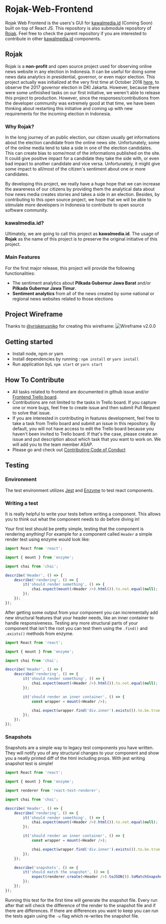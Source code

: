 # Rojak-Web-Frontend

Rojak Web Frontend is the users's GUI for [kawalmedia.id](http://kawalmedia.id) (Coming Soon)
built on top of React JS. This repository is also submodule repository of
[Rojak](https://github.com/imrenagi/rojak). Feel free to check the parent repository
if you are interested to contribute in other [kawalmedia.id](http://kawalmedia.id)  components.

## Rojak

Rojak is a **non-profit** and open source project used for observing online news
website in any election in Indonesia. It can be useful for doing some news data
analytics in presidential, governor, or even major election. This project actually was
initialized at the very first time at October 2016 [here](https://github.com/pyk/rojak),
to observe the 2017 governor election in DKI Jakarta. However, because there were some
unfinished tasks on our first initiative, we weren't able to release this project
to production. However, since the responses/contributions from the developer community was
extremely good at that time, we have been thinking about restarting this initiative
and coming up with new requirements for the incoming election in Indonesia.

### Why Rojak?

In the long journey of an public election, our citizen usually get informations about
the election candidate from the online news site. Unfortunately, some of the
online media tend to take a side in one of the election candidates. This can create
bias to some/most of the informations published on the site. It could give
positive impact for a candidate they take the side with, or even bad impact to
another candidate and vice versa. Unfortunately, it might give some impact to
all/most of the citizen's sentiment about one or more candidates.

By developing this project, we really have a huge hope that we can increase the
awareness of our citizens by providing them the analytical data about how news media
creates stories and takes a side in an election. Besides, by contributing to this
open source project, we hope that we will be able to stimulate more developers
in Indonesia to contribute to open source software community.

### kawalmedia.id?

Ultimately, we are going to call this project as **kawalmedia.id**. The usage of **Rojak**
as the name of this project is to preserve the original initiative of this project.

### Main Features

For the first major release, this project will provide the following functionalities:
* The sentiment analytics about **Pilkada Gubernur Jawa Barat** and/or **Pilkada
Gubernur Jawa Timur**.
* **Sentiment analytics** from all of the news created by some national or regional
news websites related to those elections

## Project Wireframe

Thanks to [@vriskerusniko](https://twitter.com/vriskerusniko) for creating this
wireframe:
![Wireframe v2.0.0](./rojakv2-wireframe.jpg)

## Getting started

* Install node, npm or yarn
* Install dependencies by running : `npm install` or `yarn install`
* Run application byL `npm start` or `yarn start`

## How To Contribute

* All tasks related to frontend are documented in github issue and/or
[Frontend Trello board](https://trello.com/b/6SVhUtTo).
* Contributions are not limited to the tasks in Trello board. If you capture one
 or more bugs, feel free to create issue and then submit Pull Request to solve that issue.
* If you are interested in contributing in features development, feel free to
take a task from Trello board and submit an issue in this repository.
By default, you will not have access to edit the Trello board because you haven't
been invited to Trello board. If that's the case, please create an issue and put
description about which task that you want to work on. We will add you to the team
member ASAP.
* Please go and check out [Contributing Code of Conduct](./CONTRIBUTING.md)

## Testing

### Environment

The test environment utilizes [Jest](https://facebook.github.io/jest/) and [Enzyme](http://airbnb.io/enzyme) to test react components.

### Writing a test

It is really helpful to write your tests before writing a component. This allows you to think out what the component needs to do before diving in!

Your first test should be pretty simple, testing that the component is rendering anything! For example for a component called `Header` a simple render test using enzyme would look like:

```javascript
import React from 'react';

import { mount } from 'enzyme';

import chai from 'chai';

describe('Header', () => {
    describe('rendering', () => {
        it('should render something', () => {
            chai.expect(mount(<Header />).html()).to.not.equal(null);
        });
    });
});
```

After getting some output from your component you can incrementally add new structural features that your header needs, like an inner container to handle responsiveness. Testing any more structural parts of your component that isn't the root you can test them using the `.find()` and `.exists()` methods from enzyme.

```javascript
import React from 'react';

import { mount } from 'enzyme';

import chai from 'chai';

describe('Header', () => {
    describe('rendering', () => {
        it('should render something', () => {
            chai.expect(mount(<Header />).html()).to.not.equal(null);
        });

        it('should render an inner container', () => {
            const wrapper = mount(<Header />);

            chai.expect(wrapper.find('div.inner').exists()).to.be.true;
        });
    });
});
```

### Snapshots

Snapshots are a simple way to legacy test components you have written. They will notify you of any structural changes to your component and show you a neatly printed diff of the html including props. With jest writing snapshot test is simple!

```javascript
import React from 'react';

import { mount } from 'enzyme';

import renderer from 'react-test-renderer';

import chai from 'chai';

describe('Header', () => {
    describe('rendering', () => {
        it('should render something', () => {
            chai.expect(mount(<Header />).html()).to.not.equal(null);
        });

        it('should render an inner container', () => {
            const wrapper = mount(<Header />);

            chai.expect(wrapper.find('div.inner').exists()).to.be.true;
        });
    });

    describe('snapshots', () => {
        it('should match the snapshot', () => {
            expect(renderer.create(<Header />).toJSON()).toMatchSnapshot();
        });
    });
});
```

Running this test for the first time will generate the snapshot file. Every run after that will check the difference of the render to the snapshot file and if there are differences. If there are differences you want to keep you can run the tests again using the `-u` flag which re-writes the snapshot file.
